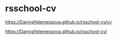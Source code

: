 # rsschool-cv
https://DaniyaYelemessova.github.io/rsschool-cv/cv

https://DaniyaYelemessova.github.io/rsschool-cv/